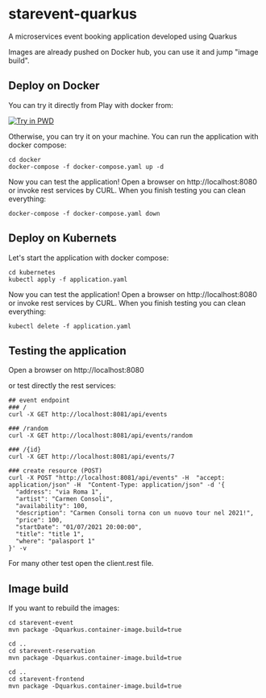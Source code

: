 # starevent-quarkus
A microservices event booking application developed using Quarkus

Images are already pushed on Docker hub, you can use it and jump "image build".

## Deploy on Docker

You can try it directly from Play with docker from: 

[![Try in PWD](https://raw.githubusercontent.com/play-with-docker/stacks/master/assets/images/button.png)](https://labs.play-with-docker.com/?stack=https://github.com/marcelloraffaele/starevent-quarkus/blob/main/docker/docker-compose.yaml)

Otherwise, you can try it on your machine. You can run the application with docker compose:
```
cd docker
docker-compose -f docker-compose.yaml up -d
```
Now you can test the application! Open a browser on http://localhost:8080 or invoke rest services by CURL.
When you finish testing you can clean everything:
```
docker-compose -f docker-compose.yaml down
```


## Deploy on Kubernets

Let's start the application with docker compose:
```
cd kubernetes
kubectl apply -f application.yaml
```
Now you can test the application! Open a browser on http://localhost:8080 or invoke rest services by CURL.
When you finish testing you can clean everything:
```
kubectl delete -f application.yaml
```

## Testing the application 

Open a browser on http://localhost:8080

or test directly the rest services:
```
## event endpoint
### /
curl -X GET http://localhost:8081/api/events

### /random
curl -X GET http://localhost:8081/api/events/random

### /{id}
curl -X GET http://localhost:8081/api/events/7

### create resource (POST)
curl -X POST "http://localhost:8081/api/events" -H  "accept: application/json" -H  "Content-Type: application/json" -d '{
  "address": "via Roma 1",
  "artist": "Carmen Consoli",
  "availability": 100,
  "description": "Carmen Consoli torna con un nuovo tour nel 2021!",
  "price": 100,
  "startDate": "01/07/2021 20:00:00",
  "title": "title 1",
  "where": "palasport 1"
}' -v

```
For many other test open the client.rest file.


## Image build
If you want to rebuild the images:

```
cd starevent-event
mvn package -Dquarkus.container-image.build=true

cd ..
cd starevent-reservation
mvn package -Dquarkus.container-image.build=true

cd ..
cd starevent-frontend
mvn package -Dquarkus.container-image.build=true
```
